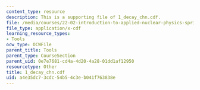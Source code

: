 ```yaml
---
content_type: resource
description: This is a supporting file of 1_decay_chn.cdf.
file: /media/courses/22-02-introduction-to-applied-nuclear-physics-spring-2012/a4e35dc73cdc54b54c3eb041f763838e_1_decay_chn.cdf
file_type: application/x-cdf
learning_resource_types:
- Tools
ocw_type: OCWFile
parent_title: Tools
parent_type: CourseSection
parent_uid: 0e7e7681-cd4a-4d20-4a28-01dd1af12950
resourcetype: Other
title: 1_decay_chn.cdf
uid: a4e35dc7-3cdc-54b5-4c3e-b041f763838e
---
```

